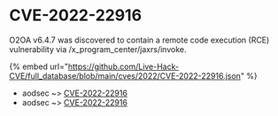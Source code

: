 # CVE-2022-22916

O2OA v6.4.7 was discovered to contain a remote code execution (RCE) vulnerability via /x_program_center/jaxrs/invoke.

{% embed url="https://github.com/Live-Hack-CVE/full_database/blob/main/cves/2022/CVE-2022-22916.json" %}


* aodsec ~> [CVE-2022-22916](https://www.alice-snow.ru/2022/database/cve-2022-22916/cve-2022-22916-aodsec)
* aodsec ~> [CVE-2022-22916](https://www.alice-snow.ru/2022/database/cve-2022-22916/cve-2022-22916-aodsec)